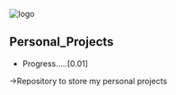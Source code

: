 ![logo](https://github.com/TiagoDongo/Personal_Projects/assets/linksharing.samsungcloud.com/cCRWb0Xcq4Ic)


## Personal_Projects

* Progress.....[0.01] 

 →Repository to store my  personal projects
